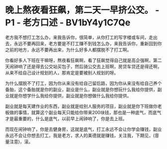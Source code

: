 # 晚上熬夜看狂飙，第二天一早挤公交。 - P1 - 老方口述 - BV1bY4y1C7Qe

老方我不想打工怎么办，来我告诉你，很简单，从你打工的写字楼或车间，走出去，永远不要再回来，老方要是不打工赚不到钱怎么办，来我告诉你，重新回到你之前的地方，永远不要再出来，为什么好多人都摆脱不了打工啊。

你看好多人下班在干嘛呀，熬夜看狂飙啊，看了狂飙觉得自己就是高企强啊，第二天闹钟响了还是得去公交站买包子，然后骑公交去上班啊，房贷车贷还是得还啊，从来不给自己设计规划的人，那肯定是要被别人规划的呀。

为什么摆脱不了打工，因为你从来没有给自己留后路，因为你从来没有给自己养个备胎，这个备胎就是你的副业，副业是什么，副业就是你想玩什么我给你提供，副业就是你想学什么我给你提供，副业就是你想做什么我给你提供。

副业就是每天建作业的东西，副业就是给别人服务的项目，副业就是你下班做你老板做的事情，就算这个副业每天只能给你带来200块钱，那也是一种底气，而底气才是最重要的，什么是底气，以前早上闹钟响了，你是去上班。

而现在闹钟响了，你是去健身房，这就是底气，打工永远不会让你学会赚钱，副业永远不会让你想去打工，我是老方，求人的美德就是赚钱，关注我，下期见，(音量注意)，滚。

